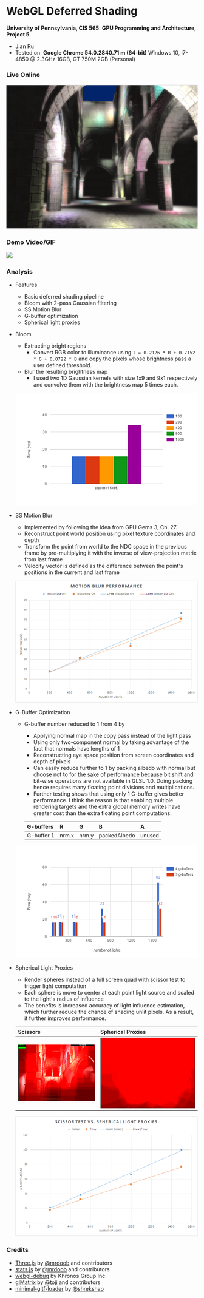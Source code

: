 WebGL Deferred Shading
======================

**University of Pennsylvania, CIS 565: GPU Programming and Architecture, Project 5**

* Jian Ru
* Tested on: **Google Chrome 54.0.2840.71 m (64-bit)**
  Windows 10, i7-4850 @ 2.3GHz 16GB, GT 750M 2GB (Personal)

### Live Online

[![](img/thumb.png)](https://jian-ru.github.io/Project5-WebGL-Deferred-Shading-with-glTF)

### Demo Video/GIF

![](img/demo.gif)

### Analysis

* Features
  * Basic deferred shading pipeline
  * Bloom with 2-pass Gaussian filtering
  * SS Motion Blur
  * G-buffer optimization
  * Spherical light proxies

* Bloom
  * Extracting bright regions
    * Convert RGB color to illuminance using `I = 0.2126 * R + 0.7152 * G + 0.0722 * B` and copy the pixels whose brightness pass a user defined threshold.
  * Blur the resulting brightness map
    * I used two 1D Gaussian kernels with size 1x9 and 9x1 respectively and convolve them with the brightness map 5 times each.
  
  ![](img/bloom_perf.png)

* SS Motion Blur
  * Implemented by following the idea from GPU Gems 3, Ch. 27.
  * Reconstruct point world position using pixel texture coordinates and depth
  * Transform the point from world to the NDC space in the previous frame by pre-multiplying it with the inverse of view-projection matrix from last frame
  * Velocity vector is defined as the difference between the point's positions in the current and last frame
  
  ![](img/motionblur_perf.png)
  
* G-Buffer Optimization
  * G-buffer number reduced to 1 from 4 by
    * Applying normal map in the copy pass instead of the light pass
    * Using only two-component normal by taking advantage of the fact that normals have lengths of 1
    * Reconstructing eye space position from screen coordinates and depth of pixels
    * Can easily reduce further to 1 by packing albedo with normal but choose not to for the sake of performance because bit shift and bit-wise operations are not available in GLSL 1.0. Doing packing hence requires many floating point divisions and multiplications.
    * Further testing shows that using only 1 G-buffer gives better performance. I think the reason is that enabling multiple rendering targets and the extra global memory writes have greater cost than the extra floating point computations.
    
    | G-buffers | R | G | B | A |
    | --- | --- | --- | --- | --- |
    | G-buffer 1 | nrm.x | nrm.y | packedAlbedo | unused |
  
  ![](img/gbuffer_perf.png)
  
* Spherical Light Proxies
  * Render spheres instead of a full screen quad with scissor test to trigger light computation
  * Each sphere is move to center at each point light source and scaled to the light's radius of influence
  * The benefits is increased accuracy of light influence estimation, which further reduce the chance of shading unlit pixels. As a result, it further improves performance.
  
  | Scissors | Spherical Proxies |
  | --- | --- |
  | ![](img/scissor.PNG) | ![](img/sphere_proxy.PNG) |
  
  ![](img/scissor_vs_proxy.png)

### Credits

* [Three.js](https://github.com/mrdoob/three.js) by [@mrdoob](https://github.com/mrdoob) and contributors
* [stats.js](https://github.com/mrdoob/stats.js) by [@mrdoob](https://github.com/mrdoob) and contributors
* [webgl-debug](https://github.com/KhronosGroup/WebGLDeveloperTools) by Khronos Group Inc.
* [glMatrix](https://github.com/toji/gl-matrix) by [@toji](https://github.com/toji) and contributors
* [minimal-gltf-loader](https://github.com/shrekshao/minimal-gltf-loader) by [@shrekshao](https://github.com/shrekshao)
